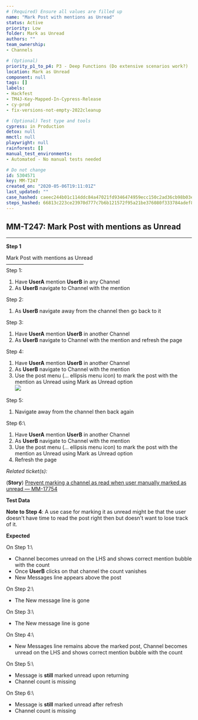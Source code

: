 ```yaml
---
# (Required) Ensure all values are filled up
name: "Mark Post with mentions as Unread"
status: Active
priority: Low
folder: Mark as Unread
authors: ""
team_ownership: 
- Channels

# (Optional)
priority_p1_to_p4: P3 - Deep Functions (Do extensive scenarios work?)
location: Mark as Unread
component: null
tags: []
labels: 
- Hackfest
- TM4J-Key-Mapped-In-Cypress-Release
- cy-prod
- fix-versions-not-empty-2022cleanup

# (Optional) Test type and tools
cypress: in Production
detox: null
mmctl: null
playwright: null
rainforest: []
manual_test_environments: 
- Automated - No manual tests needed

# Do not change
id: 5304571
key: MM-T247
created_on: "2020-05-06T19:11:01Z"
last_updated: ""
case_hashed: caeec244b01c114ddc84a47021fd9346474959ecc150c2ad36cb98b03e5875da66a44b4b76e0e1a3358182bafe836bd3
steps_hashed: 66813c223ce23970d777c7b6b121572f95a21be376080f333784adef87108a37122d7ae31c3e0ad98cc2f71708ee9605
---
```


<!-- (Auto-generated) Based on frontmatter's "key" and "name" -->

## MM-T247: Mark Post with mentions as Unread

---

**Step 1**

Mark Post with mentions as Unread\
––––––––––––––––––––––––––––––\
Step 1:

1. Have **UserA** mention **UserB** in any Channel
2. As **UserB** navigate to Channel with the mention

Step 2:

1. As **UserB** navigate away from the channel then go back to it

Step 3:

1. Have **UserA** mention **UserB** in another Channel
2. As **UserB** navigate to Channel with the mention and refresh the page

Step 4:

1. Have **UserA** mention **UserB** in another Channel
2. As **UserB** navigate to Channel with the mention
3. Use the post menu (… ellipsis menu icon) to mark the post with the mention as Unread using Mark as Unread option\
   ![](https://smartbear-tm4j-prod-us-west-2-attachment-rich-text.s3.us-west-2.amazonaws.com/embedded-f3277290f945470c4add5d21ef3dc7ca7b74388fc7152bfb6b99ae58c66a95a8-1597341320277-1597341320277.png)

Step 5:

1. Navigate away from the channel then back again

Step 6:\\

1. Have **UserA** mention **UserB** in another Channel
2. As **UserB** navigate to Channel with the mention
3. Use the post menu (… ellipsis menu icon) to mark the post with the mention as Unread using Mark as Unread option
4. Refresh the page

_Related ticket(s):_

(**Story**) [Prevent marking a channel as read when user manually marked as unread — MM-17754](https://mattermost.atlassian.net/browse/MM-17754)

**Test Data**

**Note to Step 4**: A use case for marking it as unread might be that the user doesn't have time to read the post right then but doesn't want to lose track of it.

**Expected**

On Step 1:\\

- Channel becomes unread on the LHS and shows correct mention bubble with the count
- Once **UserB** clicks on that channel the count vanishes
- New Messages line appears above the post

On Step 2:\\

- The New message line is gone

On Step 3:\\

- The New message line is gone

On Step 4:\\

- New Messages line remains above the marked post, Channel becomes unread on the LHS and shows correct mention bubble with the count

On Step 5:\\

- Message is **still** marked unread upon returning
- Channel count is missing

On Step 6:\\

- Message is **still** marked unread after refresh
- Channel count is missing
